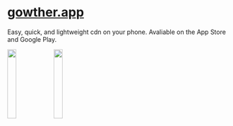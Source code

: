 # [gowther.app](https://gowther.app)

Easy, quick, and lightweight cdn on your phone. Avaliable on the App Store and Google Play.

<img src="https://upload.wikimedia.org/wikipedia/commons/thumb/3/3c/Download_on_the_App_Store_Badge.svg/2560px-Download_on_the_App_Store_Badge.svg.png" width=20% /> <img src="https://upload.wikimedia.org/wikipedia/commons/thumb/7/78/Google_Play_Store_badge_EN.svg/2560px-Google_Play_Store_badge_EN.svg.png" width=20% />
